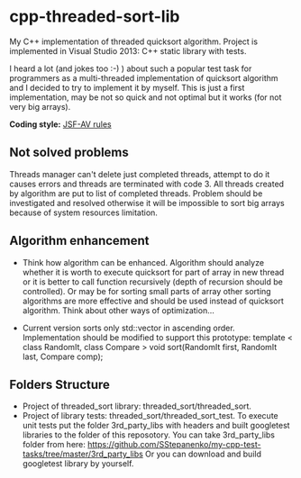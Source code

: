 # cpp-threaded-sort-lib

My C++ implementation of threaded quicksort algorithm. Project is implemented in Visual Studio 2013: C++ static library with tests.

I heard a lot (and jokes too :-) ) about such a popular test task for programmers as a multi-threaded implementation of quicksort algorithm and I decided to try to implement it by myself. This is just a first implementation, may be not so quick and not optimal but it works (for not very big arrays).

**Coding style:**  [JSF-AV rules](http://www.stroustrup.com/JSF-AV-rules.pdf)

## Not solved problems

Threads manager can't delete just completed threads, attempt to do it causes errors and threads are terminated with code 3. All threads created by algorithm are put to list of completed threads. Problem should be investigated and resolved otherwise it will be impossible to sort big arrays because of system resources limitation.
  
## Algorithm enhancement

* Think how algorithm can be enhanced. 
Algorithm should analyze whether it is worth to execute quicksort for part of array in new thread or it is better to call function recursively (depth of recursion should be controlled). Or may be for sorting small parts of array other sorting algorithms are more effective and should be used instead of quicksort algorithm. Think about other ways of optimization… 

* Current version sorts only std::vector<T> in ascending order.
    Implementation should be modified to support this prototype:
        template < class RandomIt, class Compare >
        void sort(RandomIt first, RandomIt last, Compare comp);

## Folders Structure

* Project of threaded_sort library: threaded_sort/threaded_sort.
* Project of library tests: threaded_sort/threaded_sort_test.
To execute unit tests put the folder 3rd_party_libs with headers and built googletest libraries to the folder of this reposotory. You can take 3rd_party_libs folder from here:
https://github.com/SStepanenko/my-cpp-test-tasks/tree/master/3rd_party_libs
Or you can download and build googletest library by yourself.
